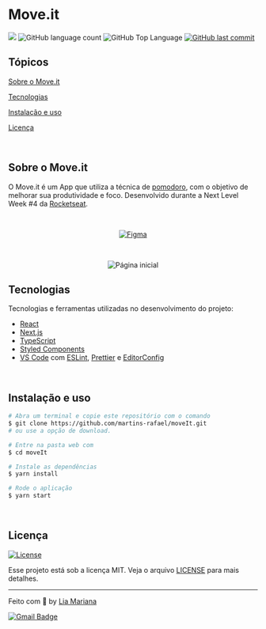 # Move.it

<p>
  <img src="https://img.shields.io/badge/made%20by-EngMarianaBrito-6E40C9?style=flat-square">
  <img alt="GitHub language count" src="https://img.shields.io/github/languages/count/EngMarianaBrito/Move.it-nlw4?color=6E40C9&style=flat-square">
  <img alt="GitHub Top Language" src="https://img.shields.io/github/languages/top/EngMarianaBrito/Move.it-nlw4?color=6E40C9&style=flat-square">
  <a href="https://opensource.org/licenses/MIT">
  </a>
  <a href="https://github.com/EngMarianaBrito/Move.it-nlw4/commits/master">
    <img alt="GitHub last commit" src="https://img.shields.io/github/last-commit/EngMarianaBrito/Move.it-nlw4?color=6E40C9&style=flat-square">
  </a>
</p>


## Tópicos 

[Sobre o Move.it](#sobre-o-move.it)

[Tecnologias](#tecnologias)

[Instalação e uso](#instalação-e-uso)

[Licença](#licença)

<br>

## Sobre o Move.it

O Move.it é um App que utiliza a técnica de [pomodoro](https://pt.wikipedia.org/wiki/T%C3%A9cnica_pomodoro), com o objetivo de melhorar sua produtividade e foco. Desenvolvido durante a Next Level Week #4 da [Rocketseat](https://rocketseat.com.br/).


<br>

<p align="center">
  <a href="https://www.figma.com/file/n9J6604nMGB7Cgt2vEVtWb/Move.it-1.0-Dark-Mode">
    <img alt="Figma" src="https://img.shields.io/badge/figma%20-%236E40C9.svg?&style=for-the-badge&logo=figma&logoColor=white"/>
  </a>
</p>

<br>

<p align="center">
  <img src=".github/cover.png" alt="Página inicial">
</p>

## Tecnologias

Tecnologias e ferramentas utilizadas no desenvolvimento do projeto:

- [React](https://reactjs.org/)
- [Next.js](https://nextjs.org/)
- [TypeScript](https://www.typescriptlang.org/)
- [Styled Components](https://styled-components.com/)
- [VS Code](https://code.visualstudio.com/) com [ESLint](https://eslint.org/), [Prettier](https://prettier.io/) e [EditorConfig](https://editorconfig.org/)

<br>

## Instalação e uso

```bash
# Abra um terminal e copie este repositório com o comando
$ git clone https://github.com/martins-rafael/moveIt.git
# ou use a opção de download.

# Entre na pasta web com 
$ cd moveIt

# Instale as dependências
$ yarn install

# Rode o aplicação
$ yarn start
```

<br>


## Licença
<a href="https://opensource.org/licenses/MIT">
    <img alt="License" src="https://img.shields.io/badge/license-MIT-6E40C9?style=flat-square">
</a>

<br>

Esse projeto está sob a licença MIT. Veja o arquivo [LICENSE](/LICENSE) para mais detalhes.

---

Feito com :purple_heart: by [Lia Mariana](https://github.com/EngMarianaBrito)

[![Gmail Badge](https://img.shields.io/badge/-marianabrito1791@gmail.com-6E40C9?style=flat-square&logo=Gmail&logoColor=white&link=mailto:marianabrito1791@gmail.com)](mailto:marianabrito1791@gmail.com)
